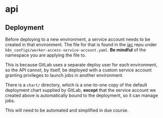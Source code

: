 api
===

Deployment
----------

Before deploying to a new environment, a service account needs to be created in that environment.
The file for that is found in the [iac](https://gitlab.com/biomage/iac/-/blob/master/k8s_configs/worker-access-service-account.yaml) repu under `k8s_configs/worker-access-service-account.yaml`. **Be mindful** of the namespace you are applying the file to.

This is because GitLab uses a separate deploy user for each environment, so the API cannot, by itself, be deployed with a custom service account granting privileges to launch jobs in another environment.

There is a `chart/` directory, which is a one-to-one copy of the default deployment chart supplied by GitLab, **except** that the service account we created above is automatically bound to the deployment, so it can manage jobs.

This will need to be automated and simplified in due course.